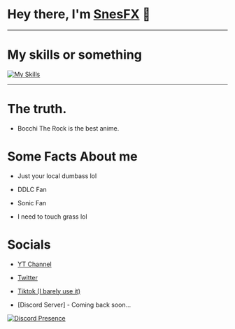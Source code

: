 # Hey there, I'm [SnesFX](https://twitter.com/snesfx) 👋
<hr>

# My skills or something
[![My Skills](https://skillicons.dev/icons?i=cs,cpp,c,git,haxe,unity&perline=3)](https://skillicons.dev)
<hr>

# The truth.

* Bocchi The Rock is the best anime.

# Some Facts About me

* Just your local dumbass lol

* DDLC Fan

* Sonic Fan

* I need to touch grass lol

# Socials

* [YT Channel](https://www.youtube.com/channel/UCoMADR-Wslplwk6gXiwAJRA)

* [Twitter](https://twitter.com/snesfx)

* [Tiktok (I barely use it) ](https://tiktok.com/@tydevx)

* [Discord Server] - Coming back soon...

[![Discord Presence](https://lanyard.cnrad.dev/api/1013261966128709663)](https://discord.com/users/1013261966128709663)
